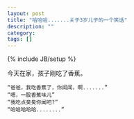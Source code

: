 ```yaml
---
layout: post
title: "哈哈哈.......关于3岁儿子的一个笑话"
description: ""
category: 
tags: []
---
```

{% include JB/setup %}

今天在家，孩子刚吃了香蕉。

	“爸爸，我吃香蕉了，你闻闻，啊.......” 
	“嗯，一股香蕉味儿” 
	“我吃点臭臭你闻吧?”
	“哈哈哈哈哈........”
